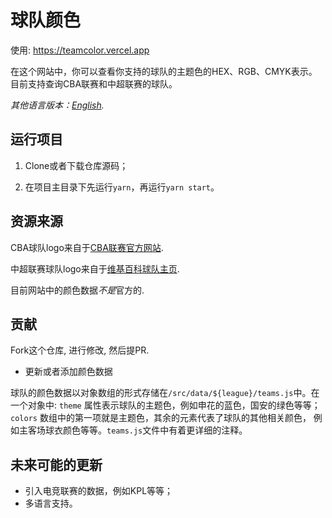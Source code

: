 # 球队颜色

使用: https://teamcolor.vercel.app

在这个网站中，你可以查看你支持的球队的主题色的HEX、RGB、CMYK表示。目前支持查询CBA联赛和中超联赛的球队。

*其他语言版本：[English](README.md).*

## 运行项目

1. Clone或者下载仓库源码；

2. 在项目主目录下先运行`yarn`，再运行`yarn start`。

## 资源来源

CBA球队logo来自于[CBA联赛官方网站](https://www.cbaleague.com/data/#/teams).

中超联赛球队logo来自于[维基百科球队主页](https://en.wikipedia.org/wiki/Chinese_Super_League).

目前网站中的颜色数据*不是*官方的.

## 贡献

Fork这个仓库, 进行修改, 然后提PR.

- 更新或者添加颜色数据

球队的颜色数据以对象数组的形式存储在`/src/data/${league}/teams.js`中。在一个对象中: `theme` 属性表示球队的主题色，例如申花的蓝色，国安的绿色等等；`colors` 数组中的第一项就是主题色，其余的元素代表了球队的其他相关颜色， 例如主客场球衣颜色等等。`teams.js`文件中有着更详细的注释。

## 未来可能的更新

- 引入电竞联赛的数据，例如KPL等等；
- 多语言支持。
